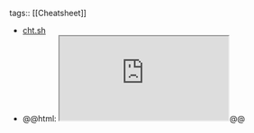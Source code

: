 tags:: [[Cheatsheet]]

- [cht.sh](https://cht.sh/)
- @@html: <iframe src="https://cht.sh/" class="browser-tab"></iframe>@@